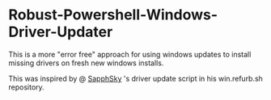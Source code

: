 # Robust-Powershell-Windows-Driver-Updater
This is a more "error free" approach for using windows updates to install missing drivers on fresh new windows installs.

This was inspired by @ [SapphSky](https://github.com/SapphSky) 's driver update script in his win.refurb.sh repository. 

##
